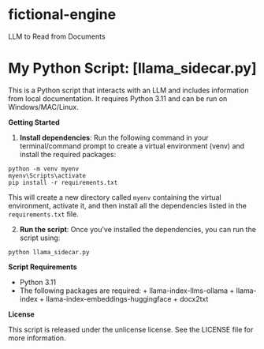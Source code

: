 # fictional-engine
LLM to Read from Documents

# My Python Script: [llama_sidecar.py]

This is a Python script that interacts with an LLM and includes information from local documentation. It requires Python 3.11 and can be run on Windows/MAC/Linux.

**Getting Started**

1. **Install dependencies**: Run the following command in your terminal/command prompt to create a virtual
environment (venv) and install the required packages:
```
python -m venv myenv
myenv\Scripts\activate
pip install -r requirements.txt
```
This will create a new directory called `myenv` containing the virtual environment, activate it, and then install
all the dependencies listed in the `requirements.txt` file.

2. **Run the script**: Once you've installed the dependencies, you can run the script using:
```
python llama_sidecar.py
```

**Script Requirements**

* Python 3.11
* The following packages are required:
        + llama-index-llms-ollama
        + llama-index
        + llama-index-embeddings-huggingface
        + docx2txt

**License**

This script is released under the unlicense license. See the LICENSE file for more information.
